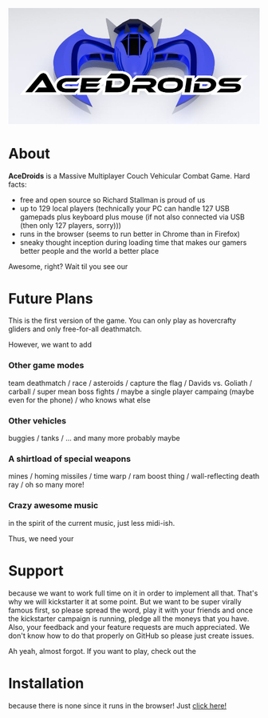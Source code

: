 ![AceDroids banner](/media/images/banner.jpg)

# About

__AceDroids__ is a Massive Multiplayer Couch Vehicular Combat Game. Hard facts:

* free and open source so Richard Stallman is proud of us
* up to 129 local players (technically your PC can handle 127 USB gamepads plus keyboard plus mouse (if not also connected via USB (then only 127 players, sorry)))
* runs in the browser (seems to run better in Chrome than in Firefox)
* sneaky thought inception during loading time that makes our gamers better people and the world a better place

Awesome, right? Wait til you see our

# Future Plans

This is the first version of the game. You can only play as hovercrafty gliders and only free-for-all deathmatch.

However, we want to add

### Other game modes

team deathmatch / race / asteroids / capture the flag / Davids vs. Goliath / carball / super mean boss fights / maybe a single player campaing (maybe even for the phone) / who knows what else

### Other vehicles

buggies / tanks / ... and many more probably maybe

### A shirtload of special weapons

mines / homing missiles / time warp / ram boost thing / wall-reflecting death ray / oh so many more!

### Crazy awesome music

in the spirit of the current music, just less midi-ish.

Thus, we need your

# Support

because we want to work full time on it in order to implement all that. That's why we will kickstarter it at some point. But we want to be super virally famous first, so please spread the word, play it with your friends and once the kickstarter campaign is running, pledge all the moneys that you have. Also, your feedback and your feature requests are much appreciated. We don't know how to do that properly on GitHub so please just create issues.

Ah yeah, almost forgot. If you want to play, check out the

# Installation

because there is none since it runs in the browser! Just [click here!](https://AceholeCousins.github.io/acedroids/)
